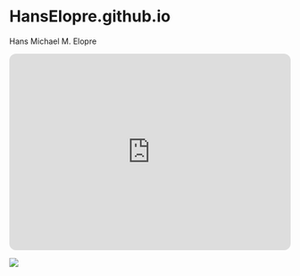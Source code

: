 # HansElopre.github.io
Hans Michael M. Elopre

<iframe style="border-radius:12px" src="https://open.spotify.com/embed/album/1ORxRsK3MrSLvh7VQTF01F?utm_source=generator" width="100%" height="352" frameBorder="0" allowfullscreen="" allow="autoplay; clipboard-write; encrypted-media; fullscreen; picture-in-picture" loading="lazy"></iframe>

![](https://i.pinimg.com/564x/cf/93/03/cf9303f41f1443ca783a351fbd84c3ba.jpg)
